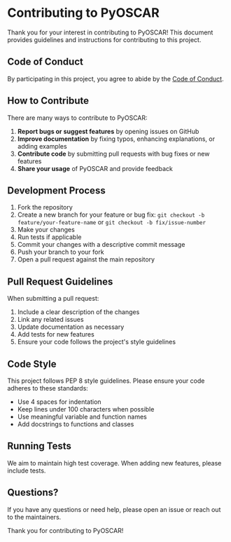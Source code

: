 # Contributing to PyOSCAR

Thank you for your interest in contributing to PyOSCAR! This document provides guidelines and instructions for contributing to this project.

## Code of Conduct

By participating in this project, you agree to abide by the [Code of Conduct](CODE_OF_CONDUCT.md).

## How to Contribute

There are many ways to contribute to PyOSCAR:

1. **Report bugs or suggest features** by opening issues on GitHub
2. **Improve documentation** by fixing typos, enhancing explanations, or adding examples
3. **Contribute code** by submitting pull requests with bug fixes or new features
4. **Share your usage** of PyOSCAR and provide feedback

## Development Process

1. Fork the repository
2. Create a new branch for your feature or bug fix: `git checkout -b feature/your-feature-name` or `git checkout -b fix/issue-number`
3. Make your changes
4. Run tests if applicable
5. Commit your changes with a descriptive commit message
6. Push your branch to your fork
7. Open a pull request against the main repository

## Pull Request Guidelines

When submitting a pull request:

1. Include a clear description of the changes
2. Link any related issues
3. Update documentation as necessary
4. Add tests for new features
5. Ensure your code follows the project's style guidelines

## Code Style

This project follows PEP 8 style guidelines. Please ensure your code adheres to these standards:

- Use 4 spaces for indentation
- Keep lines under 100 characters when possible
- Use meaningful variable and function names
- Add docstrings to functions and classes

## Running Tests

We aim to maintain high test coverage. When adding new features, please include tests.

## Questions?

If you have any questions or need help, please open an issue or reach out to the maintainers.

Thank you for contributing to PyOSCAR!
